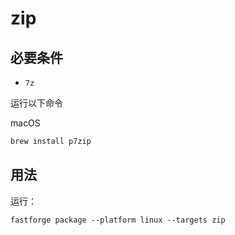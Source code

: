 # zip

## 必要条件

- `7z`

运行以下命令

macOS

```dart
brew install p7zip
```

## 用法

运行：

```
fastforge package --platform linux --targets zip
```
